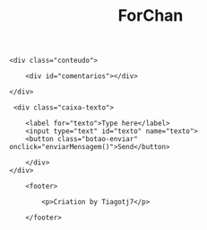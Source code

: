 <!DOCTYPE html>
<html lang="en">
<head>
    <meta charset="UTF-8">
    <meta name="viewport" content="width=S, initial-scale=1.0">
 
</head>
<body>
    <header> <h1>ForChan</h1> </header>
       
<div class="container">

    <div class="conteudo">

        <div id="comentarios"></div>

    </div>

     <div class="caixa-texto">

        <label for="texto">Type here</label>
        <input type="text" id="texto" name="texto">
        <button class="botao-enviar" onclick="enviarMensagem()">Send</button>

        </div>
    </div>

        <footer>

            <p>Criation by Tiagotj7</p>

        </footer>

</body>
</html>
